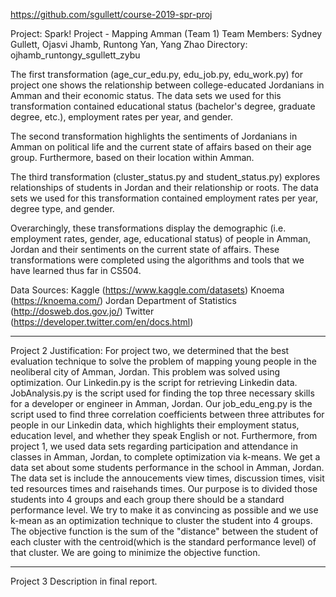 https://github.com/sgullett/course-2019-spr-proj

Project: Spark! Project - Mapping Amman (Team 1) 
Team Members: Sydney Gullett, Ojasvi Jhamb, Runtong Yan, Yang Zhao 
Directory: ojhamb_runtongy_sgullett_zybu

The first transformation (age_cur_edu.py, edu_job.py, edu_work.py) for project one shows the relationship between college-educated Jordanians in Amman and their economic status. The data sets we used for this transformation contained educational status (bachelor's degree, graduate degree, etc.), employment rates per year, and gender. 

The second transformation highlights the sentiments of Jordanians in Amman on political life and the current state of affairs based on their age group. Furthermore, based on their location within Amman. 

The third transformation (cluster_status.py and student_status.py) explores relationships of students in Jordan and their relationship or roots. The data sets we used for this transformation contained employment rates per year, degree type, and gender. 

Overarchingly, these transformations display the demographic (i.e. employment rates, gender, age, educational status) of people in Amman, Jordan and their sentiments on the current state of affairs. These transformations were completed using the algorithms and tools that we have learned thus far in CS504.

Data Sources: 
Kaggle (https://www.kaggle.com/datasets) 
Knoema (https://knoema.com/) 
Jordan Department of Statistics (http://dosweb.dos.gov.jo/) 
Twitter (https://developer.twitter.com/en/docs.html)

-----------------------------------------------------------------

Project 2 Justification:
For project two, we determined that the best evaluation technique to solve the problem of mapping young people in the neoliberal city of Amman, Jordan. This problem was solved using optimization. Our Linkedin.py is the script for retrieving Linkedin data. JobAnalysis.py is the script used for finding the top three necessary skills for a developer or engineer in Amman, Jordan. Our job_edu_eng.py is the script used to find three correlation coefficients between three attributes for people in our Linkedin data, which highlights their employment status, education level, and whether they speak English or not. Furthermore, from project 1, we used data sets regarding participation and attendance in classes in Amman, Jordan, to complete optimization via k-means.
We get a data set about some students performance in the school in Amman, Jordan. The data set is include the annoucements view times, discussion times, visit ted resources times and raisehands times. Our purpose is to divided those students into 4 groups and each group there should be a standard performance level. We try to make it as convincing as possible and we use k-mean as an optimization technique to cluster the student into 4 groups. The objective function is the sum of the "distance" between the student of each cluster with the centroid(which is the standard performance level) of that cluster. We are going to minimize the objective function.

-----------------------------------------------------------------

Project 3 Description in final report.
